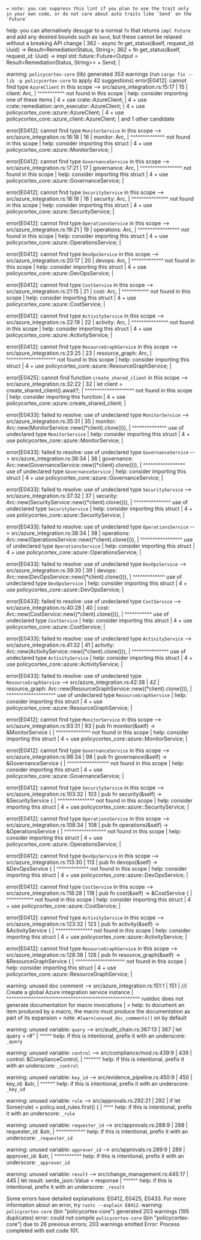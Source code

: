 
    = note: you can suppress this lint if you plan to use the trait only in your own code, or do not care about auto traits like `Send` on the `Future`
help: you can alternatively desugar to a normal `fn` that returns `impl Future` and add any desired bounds such as `Send`, but these cannot be relaxed without a breaking API change
    |
362 -     async fn get_status(&self, request_id: Uuid) -> Result<RemediationStatus, String>;
362 +     fn get_status(&self, request_id: Uuid) -> impl std::future::Future<Output = Result<RemediationStatus, String>> + Send;
    |

warning: `policycortex-core` (lib) generated 353 warnings (run `cargo fix --lib -p policycortex-core` to apply 42 suggestions)
error[E0412]: cannot find type `AzureClient` in this scope
  --> src/azure_integration.rs:15:17
   |
15 |     client: Arc<AzureClient>,
   |                 ^^^^^^^^^^^ not found in this scope
   |
help: consider importing one of these items
   |
4  + use crate::AzureClient;
   |
4  + use crate::remediation::arm_executor::AzureClient;
   |
4  + use policycortex_core::azure::AzureClient;
   |
4  + use policycortex_core::azure_client::AzureClient;
   |
     and 1 other candidate

error[E0412]: cannot find type `MonitorService` in this scope
  --> src/azure_integration.rs:16:18
   |
16 |     monitor: Arc<MonitorService>,
   |                  ^^^^^^^^^^^^^^ not found in this scope
   |
help: consider importing this struct
   |
4  + use policycortex_core::azure::MonitorService;
   |

error[E0412]: cannot find type `GovernanceService` in this scope
  --> src/azure_integration.rs:17:21
   |
17 |     governance: Arc<GovernanceService>,
   |                     ^^^^^^^^^^^^^^^^^ not found in this scope
   |
help: consider importing this struct
   |
4  + use policycortex_core::azure::GovernanceService;
   |

error[E0412]: cannot find type `SecurityService` in this scope
  --> src/azure_integration.rs:18:19
   |
18 |     security: Arc<SecurityService>,
   |                   ^^^^^^^^^^^^^^^ not found in this scope
   |
help: consider importing this struct
   |
4  + use policycortex_core::azure::SecurityService;
   |

error[E0412]: cannot find type `OperationsService` in this scope
  --> src/azure_integration.rs:19:21
   |
19 |     operations: Arc<OperationsService>,
   |                     ^^^^^^^^^^^^^^^^^ not found in this scope
   |
help: consider importing this struct
   |
4  + use policycortex_core::azure::OperationsService;
   |

error[E0412]: cannot find type `DevOpsService` in this scope
  --> src/azure_integration.rs:20:17
   |
20 |     devops: Arc<DevOpsService>,
   |                 ^^^^^^^^^^^^^ not found in this scope
   |
help: consider importing this struct
   |
4  + use policycortex_core::azure::DevOpsService;
   |

error[E0412]: cannot find type `CostService` in this scope
  --> src/azure_integration.rs:21:15
   |
21 |     cost: Arc<CostService>,
   |               ^^^^^^^^^^^ not found in this scope
   |
help: consider importing this struct
   |
4  + use policycortex_core::azure::CostService;
   |

error[E0412]: cannot find type `ActivityService` in this scope
  --> src/azure_integration.rs:22:19
   |
22 |     activity: Arc<ActivityService>,
   |                   ^^^^^^^^^^^^^^^ not found in this scope
   |
help: consider importing this struct
   |
4  + use policycortex_core::azure::ActivityService;
   |

error[E0412]: cannot find type `ResourceGraphService` in this scope
  --> src/azure_integration.rs:23:25
   |
23 |     resource_graph: Arc<ResourceGraphService>,
   |                         ^^^^^^^^^^^^^^^^^^^^ not found in this scope
   |
help: consider importing this struct
   |
4  + use policycortex_core::azure::ResourceGraphService;
   |

error[E0425]: cannot find function `create_shared_client` in this scope
  --> src/azure_integration.rs:32:22
   |
32 |         let client = create_shared_client().await?;
   |                      ^^^^^^^^^^^^^^^^^^^^ not found in this scope
   |
help: consider importing this function
   |
4  + use policycortex_core::azure::create_shared_client;
   |

error[E0433]: failed to resolve: use of undeclared type `MonitorService`
  --> src/azure_integration.rs:35:31
   |
35 |             monitor: Arc::new(MonitorService::new((*client).clone())),
   |                               ^^^^^^^^^^^^^^ use of undeclared type `MonitorService`
   |
help: consider importing this struct
   |
4  + use policycortex_core::azure::MonitorService;
   |

error[E0433]: failed to resolve: use of undeclared type `GovernanceService`
  --> src/azure_integration.rs:36:34
   |
36 |             governance: Arc::new(GovernanceService::new((*client).clone())),
   |                                  ^^^^^^^^^^^^^^^^^ use of undeclared type `GovernanceService`
   |
help: consider importing this struct
   |
4  + use policycortex_core::azure::GovernanceService;
   |

error[E0433]: failed to resolve: use of undeclared type `SecurityService`
  --> src/azure_integration.rs:37:32
   |
37 |             security: Arc::new(SecurityService::new((*client).clone())),
   |                                ^^^^^^^^^^^^^^^ use of undeclared type `SecurityService`
   |
help: consider importing this struct
   |
4  + use policycortex_core::azure::SecurityService;
   |

error[E0433]: failed to resolve: use of undeclared type `OperationsService`
  --> src/azure_integration.rs:38:34
   |
38 |             operations: Arc::new(OperationsService::new((*client).clone())),
   |                                  ^^^^^^^^^^^^^^^^^ use of undeclared type `OperationsService`
   |
help: consider importing this struct
   |
4  + use policycortex_core::azure::OperationsService;
   |

error[E0433]: failed to resolve: use of undeclared type `DevOpsService`
  --> src/azure_integration.rs:39:30
   |
39 |             devops: Arc::new(DevOpsService::new((*client).clone())),
   |                              ^^^^^^^^^^^^^ use of undeclared type `DevOpsService`
   |
help: consider importing this struct
   |
4  + use policycortex_core::azure::DevOpsService;
   |

error[E0433]: failed to resolve: use of undeclared type `CostService`
  --> src/azure_integration.rs:40:28
   |
40 |             cost: Arc::new(CostService::new((*client).clone())),
   |                            ^^^^^^^^^^^ use of undeclared type `CostService`
   |
help: consider importing this struct
   |
4  + use policycortex_core::azure::CostService;
   |

error[E0433]: failed to resolve: use of undeclared type `ActivityService`
  --> src/azure_integration.rs:41:32
   |
41 |             activity: Arc::new(ActivityService::new((*client).clone())),
   |                                ^^^^^^^^^^^^^^^ use of undeclared type `ActivityService`
   |
help: consider importing this struct
   |
4  + use policycortex_core::azure::ActivityService;
   |

error[E0433]: failed to resolve: use of undeclared type `ResourceGraphService`
  --> src/azure_integration.rs:42:38
   |
42 |             resource_graph: Arc::new(ResourceGraphService::new((*client).clone())),
   |                                      ^^^^^^^^^^^^^^^^^^^^ use of undeclared type `ResourceGraphService`
   |
help: consider importing this struct
   |
4  + use policycortex_core::azure::ResourceGraphService;
   |

error[E0412]: cannot find type `MonitorService` in this scope
  --> src/azure_integration.rs:93:31
   |
93 |     pub fn monitor(&self) -> &MonitorService {
   |                               ^^^^^^^^^^^^^^ not found in this scope
   |
help: consider importing this struct
   |
4  + use policycortex_core::azure::MonitorService;
   |

error[E0412]: cannot find type `GovernanceService` in this scope
  --> src/azure_integration.rs:98:34
   |
98 |     pub fn governance(&self) -> &GovernanceService {
   |                                  ^^^^^^^^^^^^^^^^^ not found in this scope
   |
help: consider importing this struct
   |
4  + use policycortex_core::azure::GovernanceService;
   |

error[E0412]: cannot find type `SecurityService` in this scope
   --> src/azure_integration.rs:103:32
    |
103 |     pub fn security(&self) -> &SecurityService {
    |                                ^^^^^^^^^^^^^^^ not found in this scope
    |
help: consider importing this struct
    |
4   + use policycortex_core::azure::SecurityService;
    |

error[E0412]: cannot find type `OperationsService` in this scope
   --> src/azure_integration.rs:108:34
    |
108 |     pub fn operations(&self) -> &OperationsService {
    |                                  ^^^^^^^^^^^^^^^^^ not found in this scope
    |
help: consider importing this struct
    |
4   + use policycortex_core::azure::OperationsService;
    |

error[E0412]: cannot find type `DevOpsService` in this scope
   --> src/azure_integration.rs:113:30
    |
113 |     pub fn devops(&self) -> &DevOpsService {
    |                              ^^^^^^^^^^^^^ not found in this scope
    |
help: consider importing this struct
    |
4   + use policycortex_core::azure::DevOpsService;
    |

error[E0412]: cannot find type `CostService` in this scope
   --> src/azure_integration.rs:118:28
    |
118 |     pub fn cost(&self) -> &CostService {
    |                            ^^^^^^^^^^^ not found in this scope
    |
help: consider importing this struct
    |
4   + use policycortex_core::azure::CostService;
    |

error[E0412]: cannot find type `ActivityService` in this scope
   --> src/azure_integration.rs:123:32
    |
123 |     pub fn activity(&self) -> &ActivityService {
    |                                ^^^^^^^^^^^^^^^ not found in this scope
    |
help: consider importing this struct
    |
4   + use policycortex_core::azure::ActivityService;
    |

error[E0412]: cannot find type `ResourceGraphService` in this scope
   --> src/azure_integration.rs:128:38
    |
128 |     pub fn resource_graph(&self) -> &ResourceGraphService {
    |                                      ^^^^^^^^^^^^^^^^^^^^ not found in this scope
    |
help: consider importing this struct
    |
4   + use policycortex_core::azure::ResourceGraphService;
    |

warning: unused doc comment
   --> src/azure_integration.rs:151:1
    |
151 | /// Create a global Azure integration service instance
    | ^^^^^^^^^^^^^^^^^^^^^^^^^^^^^^^^^^^^^^^^^^^^^^^^^^^^^^ rustdoc does not generate documentation for macro invocations
    |
    = help: to document an item produced by a macro, the macro must produce the documentation as part of its expansion
    = note: `#[warn(unused_doc_comments)]` on by default

warning: unused variable: `query`
   --> src/audit_chain.rs:367:13
    |
367 |         let query = r#"
    |             ^^^^^ help: if this is intentional, prefix it with an underscore: `_query`

warning: unused variable: `control`
   --> src/compliance/mod.rs:439:9
    |
439 |         control: &ComplianceControl,
    |         ^^^^^^^ help: if this is intentional, prefix it with an underscore: `_control`

warning: unused variable: `key_id`
   --> src/evidence_pipeline.rs:450:9
    |
450 |         key_id: &str,
    |         ^^^^^^ help: if this is intentional, prefix it with an underscore: `_key_id`

warning: unused variable: `rule`
   --> src/approvals.rs:292:21
    |
292 |         if let Some(rule) = policy.sod_rules.first() {
    |                     ^^^^ help: if this is intentional, prefix it with an underscore: `_rule`

warning: unused variable: `requester_id`
   --> src/approvals.rs:288:9
    |
288 |         requester_id: &str,
    |         ^^^^^^^^^^^^ help: if this is intentional, prefix it with an underscore: `_requester_id`

warning: unused variable: `approver_id`
   --> src/approvals.rs:289:9
    |
289 |         approver_id: &str,
    |         ^^^^^^^^^^^ help: if this is intentional, prefix it with an underscore: `_approver_id`

warning: unused variable: `result`
   --> src/change_management.rs:445:17
    |
445 |             let result: serde_json::Value = response
    |                 ^^^^^^ help: if this is intentional, prefix it with an underscore: `_result`

Some errors have detailed explanations: E0412, E0425, E0433.
For more information about an error, try `rustc --explain E0412`.
warning: `policycortex-core` (bin "policycortex-core") generated 203 warnings (195 duplicates)
error: could not compile `policycortex-core` (bin "policycortex-core") due to 26 previous errors; 203 warnings emitted
Error: Process completed with exit code 101.